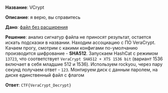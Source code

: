 **Название**: VCrypt

**Описание**: я верю, вы справитесь

**Дано**: [файл без расширения](assets/flag_enc)

**Решение**: анализ сигнатур файла не приносят результат, остается искать подсказки в названии. Находим ассоциацию с ПО VeraCrypt. Качаем прогу, смотрим с какими конфигами по-умолчанию производится шифрование - **SHA512**. Запускаем HashCat с режимом `13723`, что соответствует `VeraCrypt SHA512 + XTS 1536 bit` (вариант 1536 включает в себя младшие 512 и 1536). Используем rockyou, через пару секунд получаем ответ - `123`. Монтируем диск с данным паролем, на диске единственный файл с флагом

**Ответ**: `CTF{VeraCrypt_Decrypt}`